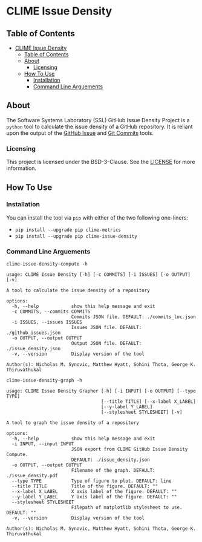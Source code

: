 # CLIME Issue Density

>

## Table of Contents

- [CLIME Issue Density](#clime-issue-density)
  - [Table of Contents](#table-of-contents)
  - [About](#about)
    - [Licensing](#licensing)
  - [How To Use](#how-to-use)
    - [Installation](#installation)
    - [Command Line Arguements](#command-line-arguements)

## About

The Software Systems Laboratory (SSL) GitHub Issue Density Project is a `python` tool to calculate the issue density of a GitHub repository. It is reliant upon the output of the [GitHub Issue](https://github.com/SoftwareSystemsLaboratory/ssl-metrics-github-issues) and [Git Commits](https://github.com/SoftwareSystemsLaboratory/ssl-metrics-git-commits-loc) tools.

### Licensing

This project is licensed under the BSD-3-Clause. See the [LICENSE](LICENSE) for more information.

## How To Use

### Installation

You can install the tool via `pip` with either of the two following one-liners:

- `pip install --upgrade pip clime-metrics`
- `pip install --upgrade pip clime-issue-density`

### Command Line Arguements

`clime-issue-density-compute -h`

``` shell
usage: CLIME Issue Density [-h] [-c COMMITS] [-i ISSUES] [-o OUTPUT] [-v]

A tool to calculate the issue density of a repository

options:
  -h, --help            show this help message and exit
  -c COMMITS, --commits COMMITS
                        Commits JSON file. DEFAULT: ./commits_loc.json
  -i ISSUES, --issues ISSUES
                        Issues JSON file. DEFAULT: ./github_issues.json
  -o OUTPUT, --output OUTPUT
                        Output JSON file. DEFAULT: ./issue_density.json
  -v, --version         Display version of the tool

Author(s): Nicholas M. Synovic, Matthew Hyatt, Sohini Thota, George K.
Thiruvathukal
```

`clime-issue-density-graph -h`

``` shell
usage: CLIME Issue Density Grapher [-h] [-i INPUT] [-o OUTPUT] [--type TYPE]
                                   [--title TITLE] [--x-label X_LABEL]
                                   [--y-label Y_LABEL]
                                   [--stylesheet STYLESHEET] [-v]

A tool to graph the issue density of a repository

options:
  -h, --help            show this help message and exit
  -i INPUT, --input INPUT
                        JSON export from CLIME GitHub Issue Density Compute.
                        DEFAULT: ./issue_density.json
  -o OUTPUT, --output OUTPUT
                        Filename of the graph. DEFAULT: ./issue_density.pdf
  --type TYPE           Type of figure to plot. DEFAULT: line
  --title TITLE         Title of the figure. DEFAULT: ""
  --x-label X_LABEL     X axis label of the figure. DEFAULT: ""
  --y-label Y_LABEL     Y axis label of the figure. DEFAULT: ""
  --stylesheet STYLESHEET
                        Filepath of matplotlib stylesheet to use. DEFAULT: ""
  -v, --version         Display version of the tool

Author(s): Nicholas M. Synovic, Matthew Hyatt, Sohini Thota, George K.
Thiruvathukal
```
